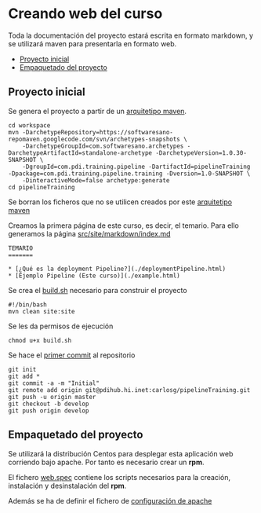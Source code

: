 Creando web del curso
=====================

Toda la documentación del proyecto estará escrita en formato markdown, y se 
utilizará maven para presentarla en formato web.

* [Proyecto inicial](#Proyecto_inicial)
* [Empaquetado del proyecto](#Empaquetado_del_proyecto)

Proyecto inicial
----------------

Se genera el proyecto a partir de un [arquitetipo maven](http://softwaresano-repomaven.googlecode.com/svn/sites/com.softwaresano.archetypes/standalone-archetype/index.html).

```
cd workspace
mvn -DarchetypeRepository=https://softwaresano-repomaven.googlecode.com/svn/archetypes-snapshots \
    -DarchetypeGroupId=com.softwaresano.archetypes -DarchetypeArtifactId=standalone-archetype -DarchetypeVersion=1.0.30-SNAPSHOT \
    -DgroupId=com.pdi.training.pipeline -DartifactId=pipelineTraining -Dpackage=com.pdi.training.pipeline.training -Dversion=1.0-SNAPSHOT \
    -DinteractiveMode=false archetype:generate
cd pipelineTraining
```
Se borran los ficheros que no se utilicen creados por este [arquitetipo maven](http://softwaresano-repomaven.googlecode.com/svn/sites/com.softwaresano.archetypes/standalone-archetype/index.html)

Creamos  la primera página de este curso, es decir,  el temario. Para ello generamos
la página [src/site/markdown/index.md](https://pdihub.hi.inet/pipeline/pipelineTraining-web/raw/7ba5fa12979dabf7434b8e3e1407eca2a7d35315/src/site/markdown/index.md)

```
TEMARIO
=======

* [¿Qué es la deployment Pipeline?](./deploymentPipeline.html)
* [Ejemplo Pipeline (Este curso)](./example.html)
```

Se crea el [build.sh](https://pdihub.hi.inet/pipeline/pipelineTraining-web/raw/b41df2c691fa0a69b2f83d3433f324c9d6f16801/build.sh)
necesario para construir el proyecto 

```
#!/bin/bash
mvn clean site:site
```


Se les da permisos de ejecución

```
chmod u+x build.sh
```
Se hace el [primer commit](https://pdihub.hi.inet/pipeline/pipelineTraining-web/tree/b41df2c691fa0a69b2f83d3433f324c9d6f16801) al repositorio

```
git init
git add *
git commit -a -m "Initial"
git remote add origin git@pdihub.hi.inet:carlosg/pipelineTraining.git
git push -u origin master
git checkout -b develop
git push origin develop
```

Empaquetado del proyecto
------------------------

Se utilizará la distribución Centos para desplegar esta aplicación web corriendo bajo apache. Por 
tanto es necesario crear un **rpm**. 

El fichero [web.spec](https://pdihub.hi.inet/pipeline/pipelineTraining-web/blob/b258ac7a63c68db03ac42fced07fa1b3be266714/src/main/rpm/SPECS/web.spec)
contiene los scripts necesarios para la creación, instalación y desinstalación del
**rpm**.

Además se ha de definir el fichero de [configuración de apache](https://pdihub.hi.inet/pipeline/pipelineTraining-web/blob/ebccca4cc7dd2b4c341849cff457e43e8de61128/src/main/rpm/SOURCES/pipelineTraining/pipelineTraining.conf)


